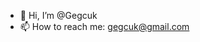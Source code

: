 - 👋 Hi, I’m @Gegcuk
- 📫 How to reach me: gegcuk@gmail.com

<!---
Gegcuk/Gegcuk is a ✨ special ✨ repository because its `README.md` (this file) appears on your GitHub profile.
You can click the Preview link to take a look at your changes.
--->

